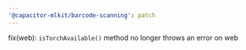 ```yaml
---
'@capacitor-mlkit/barcode-scanning': patch
---
```


fix(web): `isTorchAvailable()` method no longer throws an error on web
